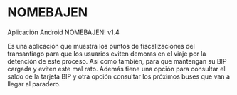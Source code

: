 # NOMEBAJEN

Aplicación Android NOMEBAJEN! v1.4

Es una aplicación que muestra los puntos de fiscalizaciones del transantiago para que los usuarios eviten demoras en el viaje por la detención de este proceso. Así como también, para que mantengan su BIP cargada y eviten este mal rato. Además tiene una opción para consultar el saldo de la tarjeta BIP y otra opción consultar los próximos buses que van a llegar al paradero.

